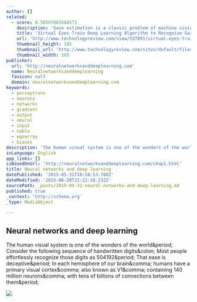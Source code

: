 ```yaml
---
author: []
related:
  - score: 0.50597083568573
    description: 'Gaze estimation is a classic problem of machine vision, which can now be solved by one computer training another. Eye contact is one of the most powerful forms of nonverbal communication. If avatars and robots are ever to exploit it, computer scientists will need to better monitor, understand, and reproduce this behavior.'
    title: 'Virtual Eyes Train Deep Learning Algorithm to Recognize Gaze Direction | MIT Technology Review'
    url: 'http://www.technologyreview.com/view/537891/virtual-eyes-train-deep-learning-algorithm-to-recognize-gaze-direction/'
    thumbnail_height: 185
    thumbnail_url: 'http://www.technologyreview.com/sites/default/files/styles/homepage_you_may_have_missed/public/images/big.questionx392_18.jpg?itok=KAGdHtgU'
    thumbnail_width: 185
publisher:
  url: 'http://neuralnetworksanddeeplearning.com'
  name: Neuralnetworksanddeeplearning
  favicon: null
  domain: neuralnetworksanddeeplearning.com
keywords:
  - perceptrons
  - neurons
  - networks
  - gradient
  - output
  - neural
  - input
  - nabla
  - eqnarray
  - biases
description: 'The human visual system is one of the wonders of the world. Consider the following sequence of handwritten digits: Most people effortlessly recognize those digits as 504192. That ease is deceptive. In each hemisphere of our brain, humans have a primary visual cortex, also known as V1, containing 140 million neurons, with tens of billions of connections between them.'
inLanguage: English
app_links: []
isBasedOnUrl: 'http://neuralnetworksanddeeplearning.com/chap1.html'
title: Neural networks and deep learning
datePublished: '2015-05-31T18:58:53.760Z'
dateModified: '2015-06-20T21:22:28.232Z'
sourcePath: _posts/2015-05-31-neural-networks-and-deep-learning.md
published: true
_context: 'http://schema.org'
_type: MediaObject

---
```

<article style=""><h1>Neural networks and deep learning</h1><p>The human visual system is one of the wonders of the world&amp;period; Consider the following sequence of handwritten digits&amp;colon; Most people effortlessly recognize those digits as 504192&amp;period; That ease is deceptive&amp;period; In each hemisphere of our brain&amp;comma; humans have a primary visual cortex&amp;comma; also known as V1&amp;comma; containing 140 million neurons&amp;comma; with tens of billions of connections between them&amp;period;</p><img src="http://neuralnetworksanddeeplearning.com/images/tikz1.png" /></article>